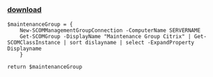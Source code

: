 ﻿---
pid:            6142
parent:         0
children:       
poster:         sepeck
title:          
date:           2015-12-18 23:36:14
description:    
format:         posh
---

# 

### [download](6142.ps1)  



```posh
$maintenanceGroup = {
    New-SCOMManagementGroupConnection -ComputerName SERVERNAME
    Get-SCOMGroup -DisplayName "Maintenance Group Citrix" | Get-SCOMClassInstance | sort dislayname | select -ExpandProperty Displayname
    }

return $maintenanceGroup
```
